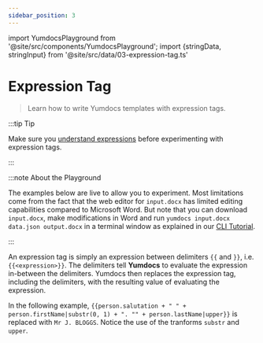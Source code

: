 ```yaml
---
sidebar_position: 3
---
```


import YumdocsPlayground from '@site/src/components/YumdocsPlayground';
import {stringData, stringInput} from '@site/src/data/03-expression-tag.ts'

# Expression Tag

> Learn how to write Yumdocs templates with expression tags.

:::tip Tip

Make sure you [understand expressions](./01-expressions.md) before experimenting with expression tags.

:::

:::note About the Playground

The examples below are live to allow you to experiment. Most limitations come from the fact that the web editor
for `input.docx` has limited editing capabilities compared to Microsoft Word. But note that you can download `input.docx`,
make modifications in Word and run `yumdocs input.docx data.json output.docx` in a terminal window as explained
in our [CLI Tutorial](../tutorials/04-cli-tutorial.md). 

:::

An expression tag is simply an expression between delimiters `{{` and `}}`, i.e. `{{<expression>}}`.
The delimiters tell **Yumdocs** to evaluate the expression in-between the delimiters.
Yumdocs then replaces the expression tag, including the delimiters, with the resulting value of evaluating the expression.

In the following example, `{{person.salutation + " " + person.firstName|substr(0, 1) + ". "" + person.lastName|upper}}`
is replaced with `Mr J. BLOGGS`. Notice the use of the tranforms `substr` and `upper`.

<YumdocsPlayground data={stringData} input={stringInput}></YumdocsPlayground>
